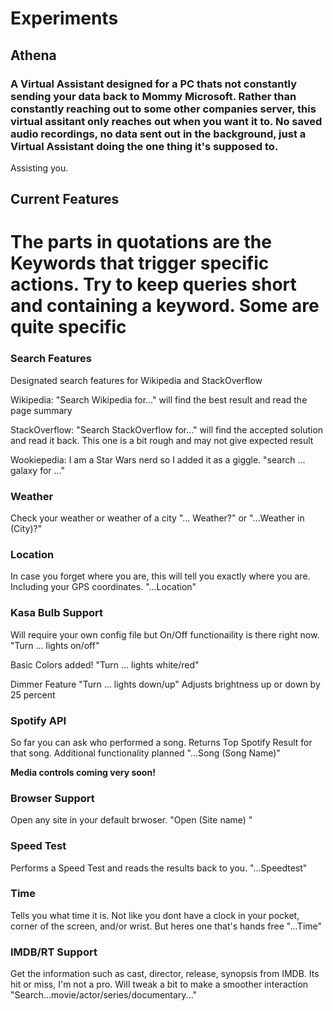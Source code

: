 # Experiments
## Athena
### A Virtual Assistant designed for a PC thats not constantly sending your data back to Mommy Microsoft. Rather than constantly reaching out to some other companies server, this virtual assitant only reaches out when you want it to. No saved audio recordings, no data sent out in the background, just a Virtual Assistant doing the one thing it's supposed to. 

Assisting you. 

## Current Features
# The parts in quotations are the Keywords that trigger specific actions. Try to keep queries short and containing a keyword. Some are quite specific

### Search Features
Designated search features for Wikipedia and StackOverflow

Wikipedia: "Search Wikipedia for..." will find the best result and read the page summary

StackOverflow: "Search StackOverflow for..." will find the accepted solution and read it back. This one is a bit rough and may not give expected result

Wookiepedia: I am a Star Wars nerd so I added it as a giggle. "search ... galaxy for ..."

### Weather
Check your weather or weather of a city "... Weather?" or "...Weather in (City)?"

### Location
In case you forget where you are, this will tell you exactly where you are. Including your GPS coordinates. "...Location"

### Kasa Bulb Support
Will require your own config file but On/Off functionaility is there right now. "Turn ... lights on/off"

Basic Colors added! "Turn ... lights white/red"

Dimmer Feature "Turn ... lights down/up" Adjusts brightness up or down by 25 percent 

### Spotify API
So far you can ask who performed a song. Returns Top Spotify Result for that song. Additional functionality planned  "...Song (Song Name)"

**Media controls coming very soon!**

### Browser Support
Open any site in your default brwoser. "Open (Site name) "

### Speed Test
Performs a Speed Test and reads the results back to you. "...Speedtest" 

### Time
Tells you what time it is. Not like you dont have a clock in your pocket, corner of the screen, and/or wrist. But heres one that's hands free "...Time" 

### IMDB/RT Support

Get the information such as cast, director, release, synopsis from IMDB. Its hit or miss, I'm not a pro. Will tweak a bit to make a smoother interaction "Search...movie/actor/series/documentary..." 


